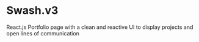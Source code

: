 # Swash.v3
React.js Portfolio page with a clean and reactive UI to display projects and open lines of communication
